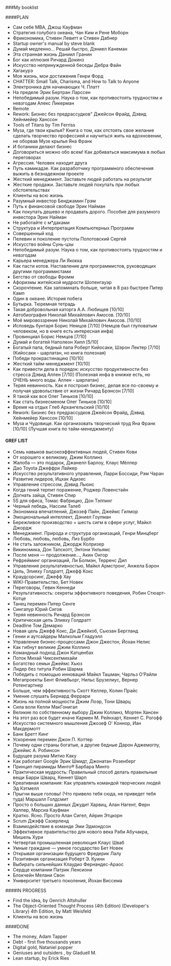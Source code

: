 ###My  booklist

####PLAN
* Сам себе МВА, Джош Кауфман
* Стратегия голубого океана, Чан Ким и Рене Моборн
* Фрикономика, Стивен Левитт и Стивен Дабнер
* Startup owner's manual by steve blank
* Думай медленно... Решай быстро, Дэниел Канеман
* Эта странная жизнь Даниил Гранин
* Бог как иллюзия Ричард Докинз
* Искусство непринужденной беседы Дебра Файн
* Хагакурэ
* Моя жизнь, мои достижения Генри Форд
* CHATTER: Small Talk, Charisma, and How to Talk to Anyone
* Электроника для начинающих Ч. Платт
* На пределе Эрик Бертран Ларссен
* Непобедимый разум. Наука о том, как противостоять трудностям и невзгодам Алекс Ликерман
* Remote
* Rework: Бизнес без предрассудков" Джейсон Фрайд, Дэвид Хейнмейер Ханссон
* Tools of Titans by Tim Ferriss
* Муза, где твои крылья? Книга о том, как отстоять свое желание сделать творчество профессией и научиться жить на вдохновении, не оборвав Музе крылья Яна Франк
* И ботаники делают бизнес
* Договориться можно обо всем! Как добиваться максимума в любых переговорах
* Агрессия. Человек находит друга
* Путь камикадзе. Как разработчику программного обеспечения выжить в безнадежном проекте
* Жесткий менеджмент. Заставьте людей работать на результат
* Жесткие продажи. Заставьте людей покупать при любых обстоятельствах
* Клиенты на всю жизнь
* Разумный инвестор Бенджамин Грэм
* Путь к финансовой свободе Эрик Найман
* Как покупать дешево и продавать дорого. Пособие для разумного инвестора Эрик Найман
* Не работайте с м*даками
* Структура и Интерпретация Компьютерных Программ
* Совершенный код
* Пелевин и поколение пустоты Полотовский Сергей
* Искусство войны Сунь-цзы
* Непобедимый разум. Наука о том, как противостоять трудностям и невзгодам
* Карьера менеджера Ли Якокка
* Как пасти котов. Наставление для программистов, руководящих другими программистами
* Бегство от свободы Фромм
* Афоризмы житейской мудрости Шопенгауэр
* Скорочтение. Как запоминать больше, читая в 8 раз быстрее Питер Камп
* Один в океане. История побега
* Бутырка. Тюремная тетрадь
* Такая добровольная каторга А.А. Любищев [10/10]
* Автобиография Николай Михайлович Амосов. [10/10]
* Моё мировоззрение Николай Михайлович Амосов. [10/10]
* Исповедь бунтаря Борис Немцов [7/10] (Немцов был глуповатым человеком, но в книге есть интересная инфа)
* Провинциал Борис Немцов [7/10]
* Думай и богатей Наполеон Хилл [5/10]
* Богатый папа, бедный папа Роберт Кийосаки, Шэрон Лектер [7/10] (Кийосаки - шарлатан, но книга полезная)
* Победи прокрастинацию [10/10]
* Жеcткий тайм-менеджмент [10/10]
* Как привести дела в порядок: искусство продуктивности без стресса Дэвид Аллен [7/10] (Полезная инфа в книжке есть, но ОЧЕНЬ много воды. Аллен - шарлатан)
* Теряя невинность. Как я построил бизнес, делая все по-своему и получая удовольствие от жизни Ричард Брэнсон [7/10]
* Я такой как все Олег Тиньков [10/10]
* Как стать бизнесменом Олег Тиньков [10/10]
* Время на отдых Глеб Архангельский [10/10]
* Rework: Бизнес без предрассудков Джейсон Фрайд, Дэвид Хейнмейер Ханссон [10/10]
* Муза и Чудовище. Как организовать творческий труд Яна Франк [10/10] (Лучшая книга по тайм-менеджменту)

#### GREF LIST
* Семь навыков высокоэффективных людей, Стивен Кови  
* От хорошего к великому, Джим Коллинз  
* Жалоба — это подарок, Джанелл Барлоу, Клаус Мёллер  
* Дао Toyota Джеффри Лайкер  
* Искусство результативного управления, Ларри Боссиди, Рэм Чаран  
* Развитие лидеров, Ицхак Адизес  
* Управление стрессом, Дэвид Льюис  
* Когда гений терпит поражение, Роджер Ловенстайн  
* Догнать зайца, Стивен Спир  
* 5S для офиса, Томас Фабрицио, Дон Тэппинг  
* Черный лебедь, Нассим Талеб  
* Экономика впечатлений, Джозеф Пайн, Джеймс Гилмор  
* Эмоциональный интеллект, Дэниел Гоулман  
* Бережливое производство + шесть сигм в сфере услуг, Майкл Джордж  
* Менеджмент. Природа и структура организаций, Генри Минцберг  
* Любовь, любовь, любовь, Лиз Бурбо  
* Не стать заложником, Джордж Колризер  
* Викиномика, Дон Тапскотт, Энтони Уильямс  
* После меня — продолжение..., Акин Онгор  
* Рефрейминг организаций, Ли Болмэн, Терренс Дил  
* Управление результативностью, Майкл Армстронг, Анжела Бэрон  
* Цель, Элияху Голдратт, Джефф Кокс  
* Краудсорсинг, Джефф Хау  
* WIKI-Правительство, Бет Новек  
* Переговоры, Гевин Кеннеди  
* Результативность: секреты эффективного поведения, Робин Стюарт-Котце  
* Танец перемен Питер Сенге  
* Сингапур Юрий Сигов  
* Теряя невинность Ричард Брэнсон  
* Критическая цепь Элияху Голдратт  
* Deadline Том Демарко  
* Новая цель Джефф Кокс, Ди Джейкоб, Сьюзан Бергланд  
* Гении и аутсайдеры Малкольм Гладуэлл  
* Управление бизнес-процессами Джон Джестон, Йохан Нелис  
* Как гибнут великие Джим Коллинз  
* Командный подход Джон Катценбах  
* Поток Михай Чиксентмихайи  
* Богатство семьи Джеймс Хьюз  
* Лидер без титула Робин Шарма  
* Победить с помощью инноваций Майкл Ташман, Чарльз О’Райли  
* Мегапроекты Бент Фливбьорг, Нильс Брузелиус, Вернер Ротенгартнер  
* Больше, чем эффективность Скотт Келлер, Колин Прайс  
* Умение слушать Бернард Феррари  
* Жизнь на полной мощности Джим Лоэр, Тони Шварц  
* Сила воли Келли МакГонигал  
* Великие по собственному выбору Джим Коллинз, Мортен Хансен  
* На этот раз все будет иначе Кармен М. Рейнхарт, Кеннет С. Рогофф  
* Искусство системного мышления Джозеф О' Коннор, Иан Макдермотт  
* Банк Бретт Кинг  
* Ускорение перемен Джон П. Коттер  
* Почему одни страны богатые, а другие бедные Дарон Аджемоглу, Джеймс А. Робинсон  
* Будущее разума Митио Каку  
* Как работает Google Эрик Шмидт, Джонатан Розенберг  
* Принцип пирамиды Минто® Барбара Минто  
* Практическая мудрость: Правильный способ делать правильные вещи Барри Шварц, Кеннет Шарп  
* Креативная компания: Как управлять командой творческих людей Эд Кэтмелл  
* Прыгни выше головы! (Что привело тебя сюда, не приведет тебя туда) Маршалл Голдсмит  
* Просто о больших данных Джудит Харвиц, Алан Нагент, Ферн Халпер, Марсиа Кауфман  
* Кратко. Ясно. Просто Алан Сигел, Айрин Этцкорн  
* Scrum Джэфф Сазерленд  
* Взаимодействие в команде Эми Эдмондсон  
* Эффективное правительство для нового века Раби Абучакра, Мишель Хури  
* Четвертая промышленная революция Клаус Шваб  
* Умные граждане — умное государство Бет Новек  
* Открывая организации будущего Фредерик Лалу  
* Позитивная организация Роберт Э. Куинн  
* Выбирать сильнейших Клаудио Фернандес-Араос  
* Сердце компании Патрик Ленсиони  
* Блокчейн Мелани Свон  
* Университет третьего поколения, Йохан Виссема

####IN PROGRESS
* Find the idea, by Genrich Altshuller
* The Object-Oriented Thought Process (4th Edition) (Developer's Library) 4th Edition, by Matt Weisfeld
* Клиенты на всю жизнь


####DONE
* The money, Adam Tapper
* Debt - first five thousands years
* Digital gold, Nataniel popper
* Geniuses and outsiders , by Gladuell M.
* Lean startup, by Erick Ries
